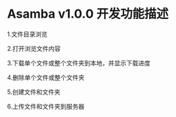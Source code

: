 # Asamba v1.0.0 开发功能描述

1.文件目录浏览

2.打开浏览文件内容

3.下载单个文件或整个文件夹到本地，并显示下载进度

4.删除单个文件或整个文件夹

5.创建文件和文件夹

6.上传文件和文件夹到服务器